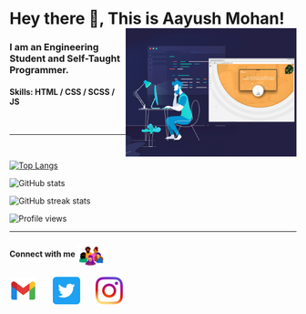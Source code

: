 <h1> Hey there 👋, This is Aayush Mohan!
<img align='right' src="/./programmer.gif" height="" width="300" alt="Programming Man">
</h1>

<h3>  I am an Engineering Student and Self-Taught Programmer.</h3>

<h4>Skills: HTML / CSS / SCSS / JS</h4>


<br>


<hr>

<br>

[![Top Langs](https://github-readme-stats.vercel.app/api/top-langs/?username=AayushMohan&layout=compact&show_icons=true&theme=radical)](https://github.com/anuraghazra/github-readme-stats)

![GitHub stats](https://github-readme-stats.vercel.app/api?username=AayushMohan&show_icons=true&theme=radical)

![GitHub streak stats](https://github-readme-streak-stats.herokuapp.com/?user=AayushMohan&show_icons=true&theme=radical)  

![Profile views](https://gpvc.arturio.dev/AayushMohan)  

<hr>
<h4>
Connect with me
<img src="./community.gif" width="48" align="center">&nbsp;&nbsp;
</h4>
<p align="left">
<a href="mailto:aayushmohan1702@gmail.com"><img src="./gmail.png" width="48"></a>&nbsp;&nbsp;&nbsp;&nbsp;&nbsp;&nbsp;
<a href="https://twitter.com/AayushMohan"><img src="./twitter.png" width="48"></a>&nbsp;&nbsp;&nbsp;&nbsp;&nbsp;&nbsp;
<a href="https://instagram.com/thisisaayushmohan"><img src="./instagram.png" width="48"></a>&nbsp;&nbsp;&nbsp;&nbsp;&nbsp;&nbsp;
</p>

<!---
AayushMohan/AayushMohan is a ✨ special ✨ repository because its `README.md` (this file) appears on your GitHub profile.
You can click the Preview link to take a look at your changes.

